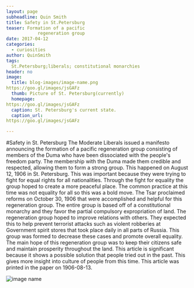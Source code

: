 ```yaml
---
layout: page
subheadline: Quin Smith
title: Safety in St.Petersburg
teaser: Formation of a pacific
            regeneration group
date: 2017-04-12
categories:
  - curiosities
author: QuinSmith
tags:
  St.Petersburg;liberals; constitutional monarchies
header: no
image:
  title: blog-images/image-name.png
https://goo.gl/images/jsGAFz
  thumb: Picture of St. Petersburg(currently)
  homepage:
https://goo.gl/images/jsGAFz
  caption: St. Petersburg's current state.
  caption_url:
https://goo.gl/images/jsGAFz

---
```

#Safety in St. Petersburg
The Moderate Liberals issued a manifesto announcing the formation of a pacific regeneration group consisting of members of the Duma who have been dissociated with the people's freedom party.  The membership with the Duma made them credible and respected, allowing them to form a strong group. This happened on August 12, 1906 in St. Petersburg. This was important because they were trying to fight for equal rights for all nationalities.  Through the fight for equality the group hoped to create a more peaceful place.  The common practice at this time was not equality for all so this was a bold move.  The Tsar proclaimed reforms on October 30, 1906 that were accomplished and helpful for this regeneration group. The entire group is based off of a constitutional monarchy and they favor the partial compulsory expropriation of land. The regeneration group hoped to improve relations with others. They expected this to help prevent terrorist attacks such as violent robberies at Government spirit stores that took place daily in all parts of Russia.  This group was formed to decrease these cases and promote overall equality. The main hope of this regeneration group was to keep their citizens safe and maintain prosperity throughout the land. This article is significant because it shows a possible solution that people tried out in the past. This gives more insight into culture of people from this time. This article was printed in the paper on 1906-08-13.



![image name](https://github.com/dig-eg-gaz/dig-eg-gaz.github.io/blob/master/images/blog-images/image-name.png?raw=true)
